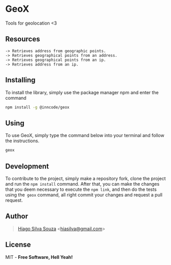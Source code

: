 # GeoX
Tools for geolocation <3

## Resources

    -> Retrieves address from geographic points.
    -> Retrieves geographical points from an address.
    -> Retrieves geographical points from an ip.
    -> Retrieves address from an ip.

## Installing
To install the library, simply use the package manager npm and enter the command

```sh
npm install -g @inncode/geox
```

## Using
To use GeoX, simply type the command below into your terminal and follow the instructions.

```sh
geox
```

## Development
To contribute to the project, simply make a repository fork, clone the project and run the `npm install` command. After that, you can make the changes that you deem necessary to execute the `npm link`, and then do the tests using the` geox` command, all right commit your changes and request a pull request.

Author
----
> [Hiago Silva Souza](https://www.hiago.me) <<hiasilva@gmail.com>>

License
----

MIT -
**Free Software, Hell Yeah!**